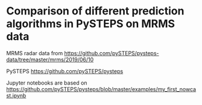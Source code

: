 # Comparison of different prediction algorithms in PySTEPS on MRMS data

MRMS radar data from https://github.com/pySTEPS/pysteps-data/tree/master/mrms/2019/06/10

PySTEPS https://github.com/pySTEPS/pysteps

Jupyter notebooks are based on https://github.com/pySTEPS/pysteps/blob/master/examples/my_first_nowcast.ipynb